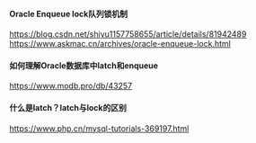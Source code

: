#### Oracle Enqueue lock队列锁机制
https://blog.csdn.net/shiyu1157758655/article/details/81942489
https://www.askmac.cn/archives/oracle-enqueue-lock.html
#### 如何理解Oracle数据库中latch和enqueue
https://www.modb.pro/db/43257
#### 什么是latch？latch与lock的区别
https://www.php.cn/mysql-tutorials-369197.html
